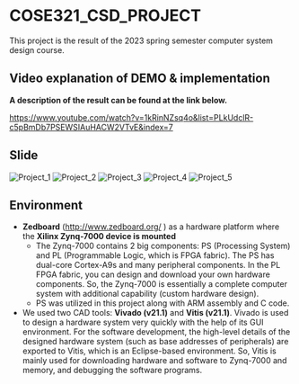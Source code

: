 # COSE321_CSD_PROJECT
This project is the result of the 2023 spring semester computer system design course.

## Video explanation of DEMO & implementation
**A description of the result can be found at the link below.**

https://www.youtube.com/watch?v=1kRinNZsq4o&list=PLkUdclR-c5pBmDb7PSEWSIAuHACW2VTvE&index=7

## Slide
![Project_1](https://github.com/SonHyegang/COSE321_CSD_PROJECT/assets/53131824/99a01a01-e2f2-439c-b4dd-1618eb2c72c8)
![Project_2](https://github.com/SonHyegang/COSE321_CSD_PROJECT/assets/53131824/ad8ef288-9cdc-455a-9254-5ffda93160e8)
![Project_3](https://github.com/SonHyegang/COSE321_CSD_PROJECT/assets/53131824/0623a527-7ef4-4cff-ada5-2ef4049abfcb)
![Project_4](https://github.com/SonHyegang/COSE321_CSD_PROJECT/assets/53131824/0bd0c7fc-140b-4552-8493-1ae6e4e71e85)
![Project_5](https://github.com/SonHyegang/COSE321_CSD_PROJECT/assets/53131824/4ba85ceb-5a47-4811-9fa1-2c5089e888d7)

## Environment
- **Zedboard** (http://www.zedboard.org/ ) as a hardware platform where the **Xilinx Zynq-7000 device is mounted**
  - The Zynq-7000 contains 2 big components: PS (Processing System) and PL (Programmable Logic, which is FPGA fabric). The PS has dual-core Cortex-A9s and many peripheral components. In the PL FPGA fabric, you can design and download your own hardware components. So, the Zynq-7000 is essentially a complete computer system with additional capability (custom hardware design). 
  - PS was utilized in this project along with ARM assembly and C code.
- We used two CAD tools: **Vivado (v21.1)** and **Vitis (v21.1)**. Vivado is used to design a
hardware system very quickly with the help of its GUI environment. For the software development, the high-level details of the designed hardware system (such as base addresses of peripherals) are exported to Vitis, which is an Eclipse-based environment. So, Vitis is mainly used for downloading hardware and software to Zynq-7000 and memory, and debugging the software programs.
